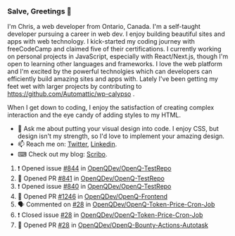### Salve, Greetings 👋

I'm Chris, a web developer from Ontario, Canada. I'm a self-taught developer pursuing a career in web dev. I enjoy building beautiful sites and apps with web technology.
I kick-started my coding journey with freeCodeCamp and claimed five of their certifications.  I currently working on personal projects in JavaScript, especially with React/Next.js, though I'm open to learning other languages and frameworks. I love the web platform and I'm excited by the powerful technolgies which can developers can efficiently build amazing sites and apps with. Lately I've been getting my feet wet with larger projects by contributing to https://github.com/Automattic/wp-calypso .

When I get down to coding, I enjoy the satisfaction of creating complex interaction and the eye candy of adding styles to my HTML. 

- 💬 Ask me about putting your visual design into code. I enjoy CSS, but design isn't my strength, so I'd love to implement your amazing design.
- 📫 Reach me on: [Twitter](https://twitter.com/Christo28120856), [Linkedin](https://www.linkedin.com/in/christopher-stevers-07b9a5204/).
- ⌨ Check out my blog: [Scribo](https://christopherstevers.cf).
<!--
**Christopher-Stevers/Christopher-Stevers** is a ✨ _special_ ✨ repository because its `README.md` (this file) appears on your GitHub profile.

Here are some ideas to get you started:

- 🔭 I’m currently working on ...
- 🌱 I’m currently learning ...
- 👯 I’m looking to collaborate on ...
- 🤔 I’m looking for help with ...
- 😄 Pronouns: ...
- ⚡ Fun fact: ...
-->

<!--START_SECTION:activity-->
1. ❗️ Opened issue [#844](https://github.com/OpenQDev/OpenQ-TestRepo/issues/844) in [OpenQDev/OpenQ-TestRepo](https://github.com/OpenQDev/OpenQ-TestRepo)
2. 💪 Opened PR [#841](https://github.com/OpenQDev/OpenQ-TestRepo/pull/841) in [OpenQDev/OpenQ-TestRepo](https://github.com/OpenQDev/OpenQ-TestRepo)
3. ❗️ Opened issue [#840](https://github.com/OpenQDev/OpenQ-TestRepo/issues/840) in [OpenQDev/OpenQ-TestRepo](https://github.com/OpenQDev/OpenQ-TestRepo)
4. 💪 Opened PR [#1246](https://github.com/OpenQDev/OpenQ-Frontend/pull/1246) in [OpenQDev/OpenQ-Frontend](https://github.com/OpenQDev/OpenQ-Frontend)
5. 🗣 Commented on [#28](https://github.com/OpenQDev/OpenQ-Token-Price-Cron-Job/issues/28) in [OpenQDev/OpenQ-Token-Price-Cron-Job](https://github.com/OpenQDev/OpenQ-Token-Price-Cron-Job)
6. ❗️ Closed issue [#28](https://github.com/OpenQDev/OpenQ-Token-Price-Cron-Job/issues/28) in [OpenQDev/OpenQ-Token-Price-Cron-Job](https://github.com/OpenQDev/OpenQ-Token-Price-Cron-Job)
7. 💪 Opened PR [#28](https://github.com/OpenQDev/OpenQ-Bounty-Actions-Autotask/pull/28) in [OpenQDev/OpenQ-Bounty-Actions-Autotask](https://github.com/OpenQDev/OpenQ-Bounty-Actions-Autotask)
<!--END_SECTION:activity-->
